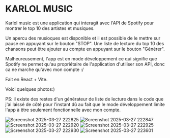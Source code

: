 # KARLOL MUSIC

Karlol music est une application qui interagit avec l'API de Spotify pour montrer le top 10 des artistes et musiques.

Un apercu des musioques est disponible et il est possible de le mettre sur pause en appuyant sur le bouton "STOP".
Une liste de lecture du top 10 des chansons peut être ajouter au compte en appuyant sur le bouton "Générer".

Malheureusement, l'app est en mode développement ce qui signifie que Spotify ne permet qu'au propriétaire de l'application d'utiliser son API, donc ca ne marche qu'avec mon compte :/

Fait en React + Vite.

Voici quelques photos:)

PS: il existe des restes d'un générateur de liste de lecture dans le code que j'ai laissé de côté pour l'instant dû au fait que le mode développement limite l'app à être seulement fonctionnelle avec mon compte.

![Screenshot 2025-03-27 222825](https://github.com/user-attachments/assets/1a30a54f-f34c-4ef6-a406-8ab9aa28df45)
![Screenshot 2025-03-27 222847](https://github.com/user-attachments/assets/c258a3d4-79a5-45c7-a10c-f8008bdbe86e)
![Screenshot 2025-03-27 222920](https://github.com/user-attachments/assets/870651f6-8c53-40de-8223-b2fad9c351bf)
![Screenshot 2025-03-27 222925](https://github.com/user-attachments/assets/612ea728-a9a3-4ac7-a350-c5b5f7f9ac4d)
![Screenshot 2025-03-27 222930](https://github.com/user-attachments/assets/6c684229-7775-4243-b5bf-eca5a4817089)
![Screenshot 2025-03-27 223601](https://github.com/user-attachments/assets/42077a25-838c-4de3-99ef-5fdc9720f2e4)
